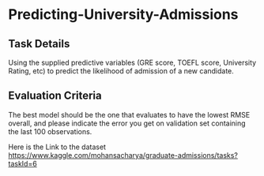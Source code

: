 # Predicting-University-Admissions

## Task Details

Using the supplied predictive variables (GRE score, TOEFL score, University Rating, etc) to predict the likelihood of admission of a new candidate.


## Evaluation Criteria

The best model should be the one that evaluates to have the lowest RMSE overall, and please indicate the error you get on validation set containing the last 100 observations.

Here is the Link to the dataset https://www.kaggle.com/mohansacharya/graduate-admissions/tasks?taskId=6
